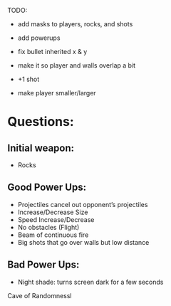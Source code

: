 TODO:
* add masks to players, rocks, and shots

* add powerups
* fix bullet inherited x & y
* make it so player and walls overlap a bit
* +1 shot
* make player smaller/larger

# Questions:

## Initial weapon:
* Rocks

## Good Power Ups:
* Projectiles cancel out opponent’s projectiles
* Increase/Decrease Size
* Speed Increase/Decrease
* No obstacles (Flight)
* Beam of continuous fire
* Big shots that go over walls but low distance


## Bad Power Ups:
* Night shade: turns screen dark for a few seconds

Cave of Randomnessl
